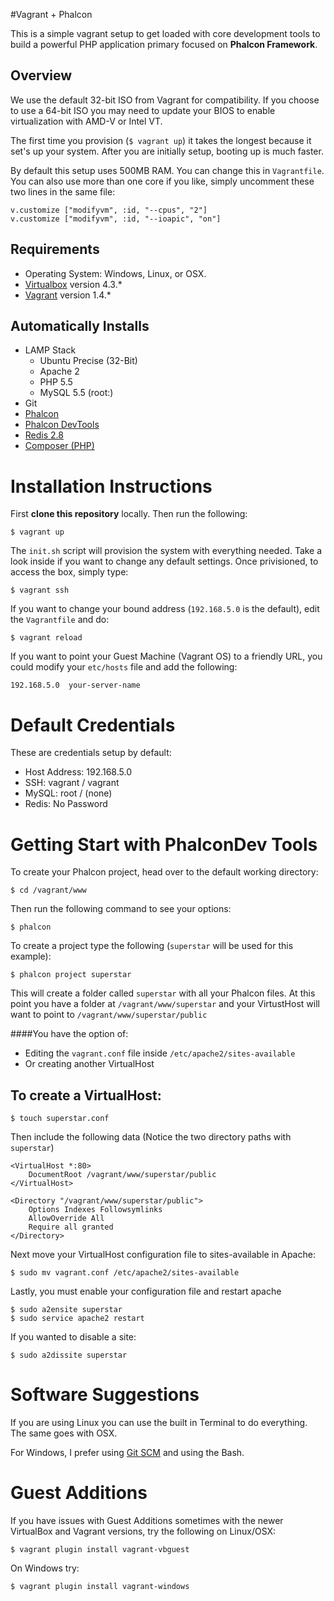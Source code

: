 #Vagrant + Phalcon

This is a simple vagrant setup to get loaded with core development tools
to build a powerful PHP application primary focused on **Phalcon Framework**.


## Overview

We use the default 32-bit ISO from Vagrant for compatibility.
If you choose to use a 64-bit ISO you may need to update your BIOS to enable virtualization with AMD-V or Intel VT.

The first time you provision (`$ vagrant up`) it takes the longest because it set's up your system. After you are
initially setup, booting up is much faster.

By default this setup uses 500MB RAM. You can change this in `Vagrantfile`. You can also
use more than one core if you like, simply uncomment these two lines in the same file:

    v.customize ["modifyvm", :id, "--cpus", "2"]
    v.customize ["modifyvm", :id, "--ioapic", "on"]

## Requirements

- Operating System: Windows, Linux, or OSX.
- [Virtualbox](https://www.virtualbox.org) version 4.3.*
- [Vagrant](http://www.vagrantup.com) version 1.4.*

## Automatically Installs

- LAMP Stack
  - Ubuntu Precise (32-Bit)
  - Apache 2
  - PHP 5.5
  - MySQL 5.5 (root:<none>)
- Git
- [Phalcon](http://phalconphp.com/en/)
- [Phalcon DevTools](https://github.com/phalcon/phalcon-devtools)
- [Redis 2.8](http://redis.io/)
- [Composer (PHP)](https://getcomposer.org)

# Installation Instructions

First **clone this repository** locally. Then run the following:

    $ vagrant up

The `init.sh` script will provision the system with everything needed. Take a look
inside if you want to change any default settings. Once privisioned, to access the box, simply type:

    $ vagrant ssh

If you want to change your bound address (`192.168.5.0` is the default), edit the `Vagrantfile` and do:

    $ vagrant reload

If you want to point your Guest Machine (Vagrant OS) to a friendly URL, you could modify your `etc/hosts` file and add the following:

    192.168.5.0  your-server-name


# Default Credentials

These are credentials setup by default:

- Host Address: 192.168.5.0
- SSH: vagrant / vagrant
- MySQL: root / (none)
- Redis: No Password

# Getting Start with PhalconDev Tools

To create your Phalcon project, head over to the default working directory:

    $ cd /vagrant/www

Then run the following command to see your options:

    $ phalcon

To create a project type the following (`superstar` will be used for this example):

    $ phalcon project superstar

This will create a folder called `superstar` with all your Phalcon files. At this
point you have a folder at `/vagrant/www/superstar` and your VirtustHost will want
to point to `/vagrant/www/superstar/public`

####You have the option of:
- Editing the `vagrant.conf` file inside `/etc/apache2/sites-available`
- Or creating another VirtualHost

## To create a VirtualHost:

    $ touch superstar.conf

Then include the following data (Notice the two directory paths with `superstar`)

    <VirtualHost *:80>
        DocumentRoot /vagrant/www/superstar/public
    </VirtualHost>

    <Directory "/vagrant/www/superstar/public">
        Options Indexes Followsymlinks
        AllowOverride All
        Require all granted
    </Directory>

Next move your VirtualHost configuration file to sites-available in Apache:

    $ sudo mv vagrant.conf /etc/apache2/sites-available

Lastly, you must enable your configuration file and restart apache

    $ sudo a2ensite superstar
    $ sudo service apache2 restart

If you wanted to disable a site:

    $ sudo a2dissite superstar

# Software Suggestions

If you are using Linux you can use the built in Terminal to do everything.
The same goes with OSX.

For Windows, I prefer using [Git SCM](http://git-scm.com/) and using the Bash.

# Guest Additions

If you have issues with Guest Additions sometimes with the newer VirtualBox and Vagrant versions, try the following on Linux/OSX:

    $ vagrant plugin install vagrant-vbguest

On Windows try:

    $ vagrant plugin install vagrant-windows
